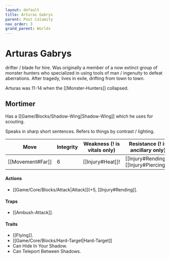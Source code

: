 ```yaml
---
layout: default
title: Arturas Gabrys
parent: Post Calamity
nav_order: 3
grand_parent: Worlds
---
```

# Arturas Gabrys
drifter / blade for hire. Was originally a member of a now extinct group of monster hunters who specialized in using tools of man / ingenuity to defeat aberrations. After tragedy, lives in exile, drifting from town to town. 

Arturas was 11-14 when the [[Monster-Hunters]] collapsed.

## Mortimer
Has a [[Game/Blocks/Shadow-Wing|Shadow-Wing]] which he uses for scouting.

Speaks in sharp short sentences. Refers to things by contrast / lighting.

| Move                          | Integrity | Weakness (! is vitals only)    | Resistance (! is ancillary only)                                           |
| ----------------------------- | --------- | ------------------------------ | -------------------------------------------------------------------------- |
| [[Movement#Far]] | 6         | [[Injury#Heat]]! | [[Injury#Rending]], [[Injury#Piercing]] |

#### Actions
* [[Game/Core/Blocks/Attack|Attack]](+5, [[Injury#Rending]].
#### Traps
* [[Ambush-Attack]].

#### Traits
* [[Flying]].
* [[Game/Core/Blocks/Hard-Target|Hard-Target]]
* Can Hide In Your Shadow.
* Can Teleport Between Shadows.